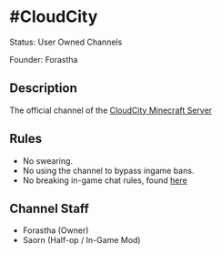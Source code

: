 # #CloudCity

Status: User Owned Channels

Founder: Forastha

<!-- Add your channel info here -->

## Description

The official channel of the [CloudCity Minecraft Server](http://cloudcitymc.us)

## Rules

- No swearing.
- No using the channel to bypass ingame bans.
- No breaking in-game chat rules, found [here](http://cloudcitymc.us/rules)

## Channel Staff

- Forastha (Owner)
- Saorn (Half-op / In-Game Mod)
